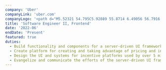 ```yaml
---
company: 'Uber'
companyLink: 'uber.com'
companyLogo: '<path d="M5.52321 54.795C5.92889 55.8714 6.49056 56.7916 7.2083 57.5559C7.92604 58.3202 8.77636 58.9052 9.75924 59.3107C10.7422 59.7163 11.811 59.919 12.9656 59.919C14.089 59.919 15.1421 59.7084 16.1251 59.2872C17.1081 58.866 17.9662 58.2733 18.6994 57.5091C19.4327 56.7447 20.0023 55.8323 20.4079 54.7716C20.8136 53.7109 21.0164 52.5256 21.0164 51.2153V31H25.9311V63.7561H21.0632V60.7145C19.9711 61.8687 18.6838 62.7578 17.2016 63.3818C15.7193 64.0057 14.1202 64.3176 12.4039 64.3176C10.6564 64.3176 9.02596 64.0134 7.51249 63.4051C5.99911 62.7968 4.68843 61.9312 3.58074 60.8081C2.47306 59.6849 1.59923 58.3359 0.959581 56.7604C0.319826 55.185 0 53.4302 0 51.496V31H4.91473V51.2153C4.91473 52.5256 5.11752 53.7187 5.52321 54.795ZM34.4028 31V42.9326C35.495 41.8407 36.7588 40.9751 38.1942 40.3355C39.6296 39.6959 41.1899 39.3762 42.8749 39.3762C44.6224 39.3762 46.2605 39.7037 47.7896 40.3588C49.3186 41.0139 50.6447 41.903 51.7682 43.0262C52.8916 44.1493 53.7809 45.4751 54.4362 47.0037C55.0915 48.5324 55.4191 50.1546 55.4191 51.8704C55.4191 53.5861 55.0915 55.2005 54.4362 56.7135C53.7809 58.2265 52.8916 59.5446 51.7682 60.6676C50.6447 61.7907 49.3186 62.6798 47.7896 63.3349C46.2605 63.99 44.6223 64.3175 42.8749 64.3175C41.1898 64.3175 39.6218 63.9978 38.1708 63.3582C36.7198 62.7187 35.4481 61.853 34.356 60.7612V63.756H29.6753V31H34.4028V31ZM34.9411 55.0991C35.3623 56.0975 35.9474 56.971 36.6964 57.7197C37.4453 58.4684 38.319 59.0612 39.3175 59.4979C40.3162 59.9347 41.3927 60.1531 42.5473 60.1531C43.6707 60.1531 44.7316 59.9347 45.7301 59.4979C46.7286 59.0612 47.5945 58.4685 48.328 57.7197C49.0612 56.9711 49.6463 56.0975 50.0832 55.0991C50.52 54.1009 50.7385 53.0247 50.7385 51.8704C50.7385 50.7161 50.52 49.632 50.0832 48.6181C49.6463 47.6042 49.0612 46.723 48.328 45.9742C47.5946 45.2256 46.7287 44.6406 45.7301 44.2195C44.7315 43.7984 43.6706 43.5877 42.5473 43.5877C41.4239 43.5877 40.363 43.7983 39.3644 44.2195C38.3659 44.6407 37.4922 45.2256 36.7432 45.9742C35.9944 46.723 35.4014 47.6042 34.9646 48.6181C34.5277 49.632 34.3093 50.7161 34.3093 51.8704C34.3092 53.0247 34.5198 54.1009 34.9411 55.0991V55.0991ZM58.0867 47.0506C58.7107 45.5531 59.569 44.2351 60.661 43.0965C61.7531 41.9578 63.0482 41.0609 64.5461 40.4058C66.0439 39.7507 67.6665 39.4232 69.414 39.4232C71.1302 39.4232 72.7217 39.7352 74.1884 40.359C75.6549 40.983 76.9187 41.8487 77.9797 42.9562C79.0406 44.0636 79.8677 45.3739 80.4604 46.8869C81.0533 48.3999 81.3497 50.0455 81.3497 51.8238V53.368H61.9249C62.081 54.3351 62.393 55.232 62.8611 56.0586C63.3292 56.8852 63.9142 57.6028 64.6163 58.2111C65.3184 58.8195 66.1141 59.2953 67.0035 59.6383C67.8928 59.9815 68.8367 60.1532 69.8353 60.1532C72.675 60.1532 74.9686 58.9832 76.716 56.6435L80.1329 59.1703C78.9471 60.7614 77.4806 62.0093 75.7331 62.9139C73.9856 63.8186 72.0197 64.2709 69.8354 64.2709C68.0567 64.2709 66.3951 63.9589 64.8505 63.335C63.3058 62.7112 61.964 61.8376 60.8251 60.7145C59.6861 59.5913 58.789 58.2733 58.1337 56.7604C57.4784 55.2474 57.1507 53.6017 57.1507 51.8236C57.1505 50.139 57.4627 48.548 58.0867 47.0506V47.0506ZM64.6631 45.2021C63.3369 46.3096 62.4554 47.7836 62.0185 49.6242H76.5756C76.1699 47.7836 75.3039 46.3096 73.9777 45.2021C72.6515 44.0947 71.0991 43.541 69.3205 43.541C67.5417 43.541 65.9893 44.0947 64.6631 45.2021V45.2021ZM90.196 45.7402C89.1975 46.8321 88.6982 48.3139 88.6982 50.1857V63.7562H83.9706V39.891H88.6513V42.8391C89.2442 41.872 90.0165 41.1076 90.9682 40.5461C91.9199 39.9845 93.0511 39.7037 94.3618 39.7037H96V44.1024H94.0341C92.4739 44.1025 91.1945 44.6484 90.196 45.7402Z" />'
title: 'Software Engineer II, Frontend'
date: '2022-06'
endDate: 'Present'
featured: true
duties:
  - Build functionality and components for a server-driven UI framework used by multiple teams in the company
  - Create platform for creating and taking advantage of pricing and incentives, for use by our customers and earners
  - Design the UI and systems for incentive platforms used by over 5 million users
  - Evangelize and communicate the efforts of the server-driven UI framework to current and new consumers
---
```

